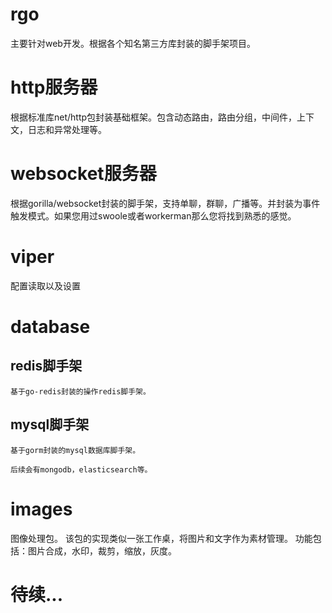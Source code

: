 # rgo
主要针对web开发。根据各个知名第三方库封装的脚手架项目。

# http服务器
根据标准库net/http包封装基础框架。包含动态路由，路由分组，中间件，上下文，日志和异常处理等。

# websocket服务器
根据gorilla/websocket封装的脚手架，支持单聊，群聊，广播等。并封装为事件触发模式。如果您用过swoole或者workerman那么您将找到熟悉的感觉。

# viper
配置读取以及设置

# database
  ## redis脚手架
    基于go-redis封装的操作redis脚手架。
  ## mysql脚手架
    基于gorm封装的mysql数据库脚手架。
    
    后续会有mongodb，elasticsearch等。

# images
图像处理包。 该包的实现类似一张工作桌，将图片和文字作为素材管理。
功能包括：图片合成，水印，裁剪，缩放，灰度。

# 待续...
